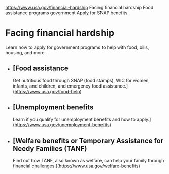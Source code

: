 

https://www.usa.gov/financial-hardship
Facing financial hardship
Food assistance programs government
Apply for SNAP benefits

Facing financial hardship
=========================

Learn how to apply for government programs to help with food, bills, housing, and more.

* [Food assistance
  ---------------

  Get nutritious food through SNAP (food stamps), WIC for women, infants, and children, and emergency food assistance.](https://www.usa.gov/food-help)
* [Unemployment benefits
  ---------------------

  Learn if you qualify for unemployment benefits and how to apply.](https://www.usa.gov/unemployment-benefits)
* [Welfare benefits or Temporary Assistance for Needy Families (TANF)
  ------------------------------------------------------------------

  Find out how TANF, also known as welfare, can help your family through financial challenges.](https://www.usa.gov/welfare-benefits)
